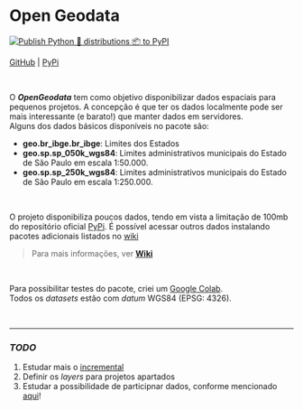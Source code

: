 # Open Geodata


[![Publish Python 🐍 distributions 📦 to PyPI](https://github.com/open-geodata/open-geodata/actions/workflows/publish-to-pypi.yml/badge.svg)](https://github.com/open-geodata/open-geodata/actions/workflows/publish-to-pypi.yml)

[GitHub](https://github.com/open-geodata/open-geodata) | [PyPi](https://pypi.org/project/open-geodata/)

<br>

O **_OpenGeodata_** tem como objetivo disponibilizar dados espaciais para pequenos projetos. A concepção é que ter os
dados localmente pode ser mais interessante (e barato!) que manter dados em servidores.\
Alguns dos dados básicos disponíveis no pacote são:

- **geo.br_ibge.br_ibge**: Limites dos Estados
- **geo.sp.sp_050k_wgs84**: Limites administrativos municipais do Estado de São Paulo em escala 1:50.000.
- **geo.sp.sp_250k_wgs84**: Limites administrativos municipais do Estado de São Paulo em escala 1:250.000.

<br>


O projeto disponibiliza poucos dados, tendo em vista a limitação de 100mb do repositório oficial [PyPi](https://pypi.org/). É possível
acessar outros dados instalando pacotes adicionais listados no [wiki](./wiki/Databases.md)

> Para mais informações, ver [**Wiki**](./wiki)

<br>

Para possibilitar testes do pacote, criei
um [Google Colab](https://colab.research.google.com/drive/1s_w9t599OstJ0KS99NusH2EVGYa5twMh?usp=sharing).<br>
Todos os _datasets_ estão com _datum_ WGS84 (EPSG: 4326).

<br>

---

### _TODO_

1. Estudar mais o [incremental](https://github.com/twisted/incremental)
2. Definir os _layers_ para projetos apartados
3. Estudar a possibilidade de participnar dados, conforme mencionado [aqui](https://dev.to/bowmanjd/easily-load-non-python-data-files-from-a-python-package-2e8g)!
